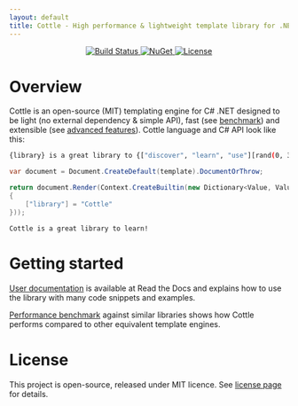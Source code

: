 ```yaml
---
layout: default
title: Cottle - High performance & lightweight template library for .NET
---
```


<div style="text-align: center;">
    <a href="https://github.com/r3c/cottle/actions">
        <img alt="Build Status" src="https://img.shields.io/github/actions/workflow/status/r3c/cottle/verify.yml?branch=master" />
    </a>
    <a href="https://www.nuget.org/packages/Cottle/">
        <img alt="NuGet" src="https://img.shields.io/nuget/v/Cottle.svg" />
    </a>
    <a href="https://opensource.org/licenses/MIT">
        <img alt="License" src="https://img.shields.io/github/license/r3c/cottle.svg" />
    </a>
</div>


Overview
========

Cottle is an open-source (MIT) templating engine for C# .NET designed to be
light (no external dependency & simple API), fast (see
[benchmark](./benchmark.html)) and extensible (see
[advanced features](https://cottle.readthedocs.io/en/stable/page/05-advanced.html)).
Cottle language and C# API look like this:

```sh
{library} is a great library to {["discover", "learn", "use"][rand(0, 3)]}!
```

```cs
var document = Document.CreateDefault(template).DocumentOrThrow;

return document.Render(Context.CreateBuiltin(new Dictionary<Value, Value>
{
    ["library"] = "Cottle"
}));
```

```
Cottle is a great library to learn!
```


Getting started
===============

[User documentation](https://cottle.readthedocs.io/) is available at Read the
Docs and explains how to use the library with many code snippets and examples.

[Performance benchmark](./benchmark.html) against similar libraries shows how
Cottle performs compared to other equivalent template engines.


License
=======

This project is open-source, released under MIT licence. See
[license page](https://github.com/r3c/cottle/blob/master/license.md) for
details.
